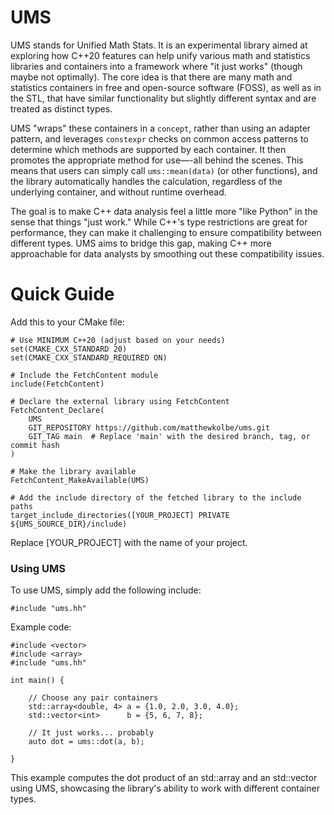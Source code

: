 # UMS

UMS stands for Unified Math Stats. It is an experimental library aimed at exploring how C++20 features can help unify various math and statistics libraries and containers into a framework where "it just works" (though maybe not optimally). The core idea is that there are many math and statistics containers in free and open-source software (FOSS), as well as in the STL, that have similar functionality but slightly different syntax and are treated as distinct types.

UMS "wraps" these containers in a `concept`, rather than using an adapter pattern, and leverages `constexpr` checks on common access patterns to determine which methods are supported by each container. It then promotes the appropriate method for use—-all behind the scenes. This means that users can simply call `ums::mean(data)` (or other functions), and the library automatically handles the calculation, regardless of the underlying container, and without runtime overhead.

The goal is to make C++ data analysis feel a little more "like Python" in the sense that things "just work." While C++'s type restrictions are great for performance, they can make it challenging to ensure compatibility between different types. UMS aims to bridge this gap, making C++ more approachable for data analysts by smoothing out these compatibility issues.

# Quick Guide

Add this to your CMake file:

```
# Use MINIMUM C++20 (adjust based on your needs)
set(CMAKE_CXX_STANDARD 20)
set(CMAKE_CXX_STANDARD_REQUIRED ON)

# Include the FetchContent module
include(FetchContent)

# Declare the external library using FetchContent
FetchContent_Declare(
    UMS
    GIT_REPOSITORY https://github.com/matthewkolbe/ums.git
    GIT_TAG main  # Replace 'main' with the desired branch, tag, or commit hash
)

# Make the library available
FetchContent_MakeAvailable(UMS)

# Add the include directory of the fetched library to the include paths
target_include_directories([YOUR_PROJECT] PRIVATE ${UMS_SOURCE_DIR}/include)
```

Replace [YOUR_PROJECT] with the name of your project.

### Using UMS

To use UMS, simply add the following include:

```
#include "ums.hh"
```

Example code:

```
#include <vector>
#include <array>
#include "ums.hh"

int main() {

    // Choose any pair containers
    std::array<double, 4> a = {1.0, 2.0, 3.0, 4.0};
    std::vector<int>      b = {5, 6, 7, 8};

    // It just works... probably
    auto dot = ums::dot(a, b);

}
```

This example computes the dot product of an std::array and an std::vector using UMS, showcasing the library's ability to work with different container types.